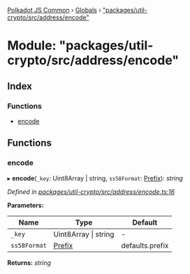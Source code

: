 [Polkadot JS Common](../README.md) › [Globals](../globals.md) › ["packages/util-crypto/src/address/encode"](_packages_util_crypto_src_address_encode_.md)

# Module: "packages/util-crypto/src/address/encode"

## Index

### Functions

* [encode](_packages_util_crypto_src_address_encode_.md#encode)

## Functions

###  encode

▸ **encode**(`_key`: Uint8Array | string, `ss58Format`: [Prefix](_packages_util_crypto_src_address_types_.md#prefix)): *string*

*Defined in [packages/util-crypto/src/address/encode.ts:16](https://github.com/polkadot-js/common/blob/27ae1186/packages/util-crypto/src/address/encode.ts#L16)*

**Parameters:**

Name | Type | Default |
------ | ------ | ------ |
`_key` | Uint8Array &#124; string | - |
`ss58Format` | [Prefix](_packages_util_crypto_src_address_types_.md#prefix) | defaults.prefix |

**Returns:** *string*
